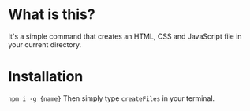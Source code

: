 # What is this?
It's a simple command that creates an HTML, CSS and JavaScript file in your current directory.

# Installation
`npm i -g {name}`
Then simply type `createFiles` in your terminal.